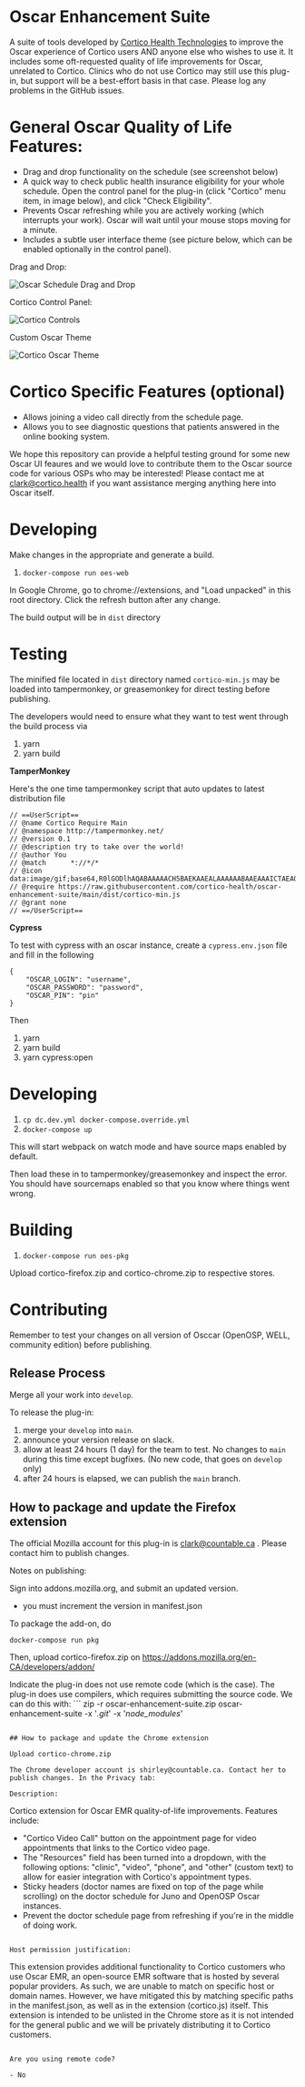 # Oscar Enhancement Suite

A suite of tools developed by [Cortico Health Technologies](https://cortico.ca) to improve the Oscar experience of Cortico users AND anyone else who wishes to use it. It includes some oft-requested quality of life improvements for Oscar, unrelated to Cortico. Clinics who do not use Cortico may still use this plug-in, but support will be a best-effort basis in that case. Please log any problems in the GitHub issues.

# General Oscar Quality of Life Features:

- Drag and drop functionality on the schedule (see screenshot below)
- A quick way to check public health insurance eligibility for your whole schedule. Open the control panel for the plug-in (click "Cortico" menu item, in image below), and click "Check Eligibility".
- Prevents Oscar refreshing while you are actively working (which interrupts your work). Oscar will wait until your mouse stops moving for a minute.
- Includes a subtle user interface theme (see picture below, which can be enabled optionally in the control panel).

Drag and Drop:

![Oscar Schedule Drag and Drop](dnd.gif)

Cortico Control Panel:

![Cortico Controls](cortico-control.png)

Custom Oscar Theme

![Cortico Oscar Theme](cortico-oscar-ui.png)

# Cortico Specific Features (optional)

- Allows joining a video call directly from the schedule page.
- Allows you to see diagnostic questions that patients answered in the online booking system.

We hope this repository can provide a helpful testing ground for some new Oscar UI feaures and we would love to contribute them to the Oscar source code for various OSPs who may be interested! Please contact me at clark@cortico.health if you want assistance merging anything here into Oscar itself.

# Developing

Make changes in the appropriate and generate a build.

1. `docker-compose run oes-web`

In Google Chrome, go to chrome://extensions, and "Load unpacked" in this root directory. Click the refresh button after any change.

The build output will be in `dist` directory

# Testing

The minified file located in `dist` directory named `cortico-min.js` may be loaded
into tampermonkey, or greasemonkey for direct testing before publishing.

The developers would need to ensure what they want to test went through the build process via

1. yarn
2. yarn build

**TamperMonkey**

Here's the one time tampermonkey script that auto updates to latest distribution file

    // ==UserScript==
    // @name Cortico Require Main
    // @namespace http://tampermonkey.net/
    // @version 0.1
    // @description try to take over the world!
    // @author You
    // @match      *://*/*
    // @icon data:image/gif;base64,R0lGODlhAQABAAAAACH5BAEKAAEALAAAAAABAAEAAAICTAEAOw==
    // @require https://raw.githubusercontent.com/cortico-health/oscar-enhancement-suite/main/dist/cortico-min.js
    // @grant none
    // ==/UserScript==

**Cypress**

To test with cypress with an oscar instance, create a `cypress.env.json` file and fill in the following

```
{
    "OSCAR_LOGIN": "username",
    "OSCAR_PASSWORD": "password",
    "OSCAR_PIN": "pin"
}
```

Then

1. yarn
2. yarn build
3. yarn cypress:open

# Developing

1. `cp dc.dev.yml docker-compose.override.yml`
2. `docker-compose up`

This will start webpack on watch mode and have source maps enabled by default.

Then load these in to tampermonkey/greasemonkey and inspect the error. You should have sourcemaps enabled so that you know where things went wrong.

# Building

1. `docker-compose run oes-pkg`

Upload cortico-firefox.zip and cortico-chrome.zip to respective stores.

# Contributing

Remember to test your changes on all version of Osccar (OpenOSP, WELL, community edition) before publishing.

## Release Process

Merge all your work into `develop`.

To release the plug-in:
1. merge your `develop` into `main`.
2. announce your version release on slack.
3. allow at least 24 hours (1 day) for the team to test. No changes to `main` during this time except bugfixes. (No new code, that goes on `develop` only)
4. after 24 hours is elapsed, we can publish the `main` branch.

## How to package and update the Firefox extension

The official Mozilla account for this plug-in is clark@countable.ca . Please contact him to publish changes.

Notes on publishing:

Sign into addons.mozilla.org, and submit an updated version.

- you must increment the version in manifest.json

To package the add-on, do

```
docker-compose run pkg
```

Then, upload cortico-firefox.zip on https://addons.mozilla.org/en-CA/developers/addon/

Indicate the plug-in does not use remote code (which is the case). The plug-in does use compilers, which requires submitting the source code. We can do this with: ```
zip -r oscar-enhancement-suite.zip oscar-enhancement-suite -x '*.git*' -x '*node_modules*'
```

## How to package and update the Chrome extension

Upload cortico-chrome.zip

The Chrome developer account is shirley@countable.ca. Contact her to publish changes. In the Privacy tab:

Description:

```
Cortico extension for Oscar EMR quality-of-life improvements. Features include:
- "Cortico Video Call" button on the appointment page for video appointments that links to the Cortico video page.
- The "Resources" field has been turned into a dropdown, with the following options: "clinic", "video", "phone", and "other" (custom text) to allow for easier integration with Cortico's appointment types.
- Sticky headers (doctor names are fixed on top of the page while scrolling) on the doctor schedule for Juno and OpenOSP Oscar instances.
- Prevent the doctor schedule page from refreshing if you're in the middle of doing work.
```

Host permission justification:

```
This extension provides additional functionality to Cortico customers who use Oscar EMR, an open-source EMR software that is hosted by several popular providers. As such, we are unable to match on specific host or domain names. However, we have mitigated this by matching specific paths in the manifest.json, as well as in the extension (cortico.js) itself. This extension is intended to be unlisted in the Chrome store as it is not intended for the general public and we will be privately distributing it to Cortico customers.
```

Are you using remote code?

- No
